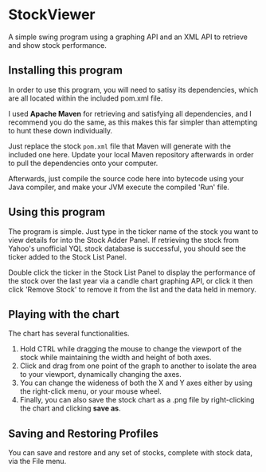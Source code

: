 # StockViewer
A simple swing program using a graphing API and an XML API to retrieve and show stock performance.

## Installing this program
In order to use this program, you will need to satisy its dependencies, which are all located within the included pom.xml file.

I used **Apache Maven** for retrieving and satisfying all dependencies, and I recommend you do the same, as this makes this far
simpler than attempting to hunt these down individually.

Just replace the stock `pom.xml` file that Maven will generate with the included one here. Update your local Maven repository afterwards in order to pull the dependencies onto your computer. 

Afterwards, just compile the source code here into bytecode using your Java compiler, and make your JVM execute the compiled 'Run' file.

## Using this program

The program is simple. Just type in the ticker name of the stock you want to view details for into the Stock Adder Panel. 
If retrieving the stock from Yahoo's unofficial YQL stock database is successful, you should see the ticker added to the 
Stock List Panel. 

Double click the ticker in the Stock List Panel to display the performance of the stock over the last year
via a candle chart graphing API, or click it then click 'Remove Stock' to remove it from the list and the data held in memory.

## Playing with the chart

The chart has several functionalities. 

1. Hold CTRL while dragging the mouse to change the viewport of the stock while maintaining the width and height of both axes.
2. Click and drag from one point of the graph to another to isolate the area to your viewport, dynamically changing the axes.
3. You can change the wideness of both the X and Y axes either by using the right-click menu, or your mouse wheel.
4. Finally, you can also save the stock chart as a .png file by right-clicking the chart and clicking **save as**.

## Saving and Restoring Profiles

You can save and restore and any set of stocks, complete with stock data, via the File menu.

